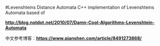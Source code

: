#Levenshteins Distance Automata
C++ implementation of Levenshteins Automata based of

**http://blog.notdot.net/2010/07/Damn-Cool-Algorithms-Levenshtein-Automata**

中文参考博客：**https://www.pianshen.com/article/8491273868/**